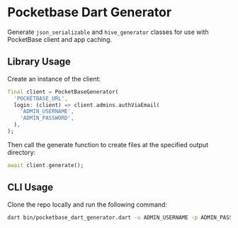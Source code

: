 # Pocketbase Dart Generator

Generate `json_serializable` and `hive_generator` classes for use with PocketBase client and app caching.

## Library Usage

Create an instance of the client:

```dart
final client = PocketBaseGenerator(
  'POCKETBASE_URL',
  login: (client) => client.admins.authViaEmail(
    'ADMIN_USERNAME',
    'ADMIN_PASSWORD',
  ),
);
```

Then call the generate function to create files at the specified output directory:

```dart
await client.generate();
```

## CLI Usage

Clone the repo locally and run the following command:

```bash
dart bin/pocketbase_dart_generator.dart -u ADMIN_USERNAME -p ADMIN_PASSWORD -l POCKETBASE_URL
```
